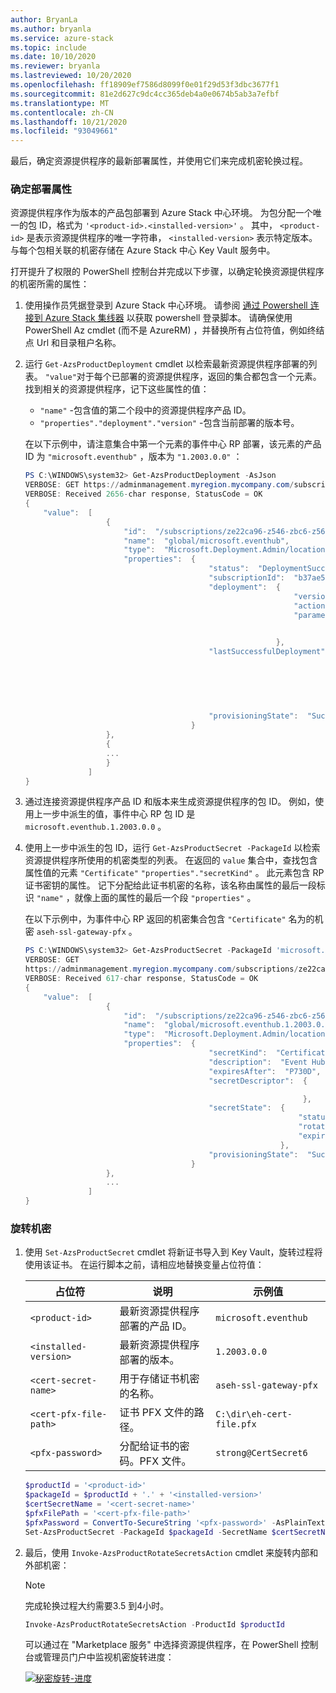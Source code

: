 ```yaml
---
author: BryanLa
ms.author: bryanla
ms.service: azure-stack
ms.topic: include
ms.date: 10/10/2020
ms.reviewer: bryanla
ms.lastreviewed: 10/20/2020
ms.openlocfilehash: ff18909ef7586d8099f0e01f29d53f3dbc3677f1
ms.sourcegitcommit: 81e2d627c9dc4cc365deb4a0e0674b5ab3a7efbf
ms.translationtype: MT
ms.contentlocale: zh-CN
ms.lasthandoff: 10/21/2020
ms.locfileid: "93049661"
---
```

最后，确定资源提供程序的最新部署属性，并使用它们来完成机密轮换过程。

### <a name="determine-deployment-properties"></a>确定部署属性

资源提供程序作为版本的产品包部署到 Azure Stack 中心环境。 为包分配一个唯一的包 ID，格式为 `'<product-id>.<installed-version>'` 。 其中， `<product-id>` 是表示资源提供程序的唯一字符串， `<installed-version>` 表示特定版本。 与每个包相关联的机密存储在 Azure Stack 中心 Key Vault 服务中。 

打开提升了权限的 PowerShell 控制台并完成以下步骤，以确定轮换资源提供程序的机密所需的属性：

1. 使用操作员凭据登录到 Azure Stack 中心环境。 请参阅 [通过 Powershell 连接到 Azure Stack 集线器](../operator/azure-stack-powershell-configure-admin.md) 以获取 powershell 登录脚本。 请确保使用 PowerShell Az cmdlet (而不是 AzureRM) ，并替换所有占位符值，例如终结点 Url 和目录租户名称。

2. 运行 `Get-AzsProductDeployment` cmdlet 以检索最新资源提供程序部署的列表。 `"value"`对于每个已部署的资源提供程序，返回的集合都包含一个元素。 找到相关的资源提供程序，记下这些属性的值：
   - `"name"` -包含值的第二个段中的资源提供程序产品 ID。 
   - `"properties"."deployment"."version"` -包含当前部署的版本号。 

   在以下示例中，请注意集合中第一个元素的事件中心 RP 部署，该元素的产品 ID 为 `"microsoft.eventhub"` ，版本为 `"1.2003.0.0"` ：

   ```powershell
   PS C:\WINDOWS\system32> Get-AzsProductDeployment -AsJson
   VERBOSE: GET https://adminmanagement.myregion.mycompany.com/subscriptions/ze22ca96-z546-zbc6-z566-z35f68799816/providers/Microsoft.Deployment.Admin/locations/global/productDeployments?api-version=2019-01-01 with 0-char payload
   VERBOSE: Received 2656-char response, StatusCode = OK
   {
       "value":  [
                     {
                         "id":  "/subscriptions/ze22ca96-z546-zbc6-z566-z35f68799816/providers/Microsoft.Deployment.Admin/locations/global/productDeployments/microsoft.eventhub",
                         "name":  "global/microsoft.eventhub",
                         "type":  "Microsoft.Deployment.Admin/locations/productDeployments",
                         "properties":  {
                                            "status":  "DeploymentSucceeded",
                                            "subscriptionId":  "b37ae55a-a6c6-4474-ba97-81519412adf5",
                                            "deployment":  {
                                                               "version":  "1.2003.0.0",
                                                               "actionPlanInstanceResourceId":"/subscriptions/ze22ca96-z546-zbc6-z566-z35f68799816/providers/Microsoft.Deployment.Admin/locations/global/actionplans/abcdfcd3-fef0-z1a3-z85d-z6ceb0f31e36",
                                                               "parameters":  {
   
                                                                              }
                                                           },
                                            "lastSuccessfulDeployment":  {
                                                                             "version":  "1.2003.0.0",
                                                                             "actionPlanInstanceResourceId":"/subscriptions/ze22ca96-z546-zbc6-z566-z35f68799816/providers/Microsoft.Deployment.Admin/locations/global/actionplans/abcdfcd3-fef0-z1a3-z85d-z6ceb0f31e36",
                                                                             "parameters":  {
   
                                                                                            }
                                                                         },
                                            "provisioningState":  "Succeeded"
                                        }
                     },
                     {
                     ...
                     }
                 ]
   }
   ```

3. 通过连接资源提供程序产品 ID 和版本来生成资源提供程序的包 ID。 例如，使用上一步中派生的值，事件中心 RP 包 ID 是 `microsoft.eventhub.1.2003.0.0` 。 

4. 使用上一步中派生的包 ID，运行 `Get-AzsProductSecret -PackageId` 以检索资源提供程序所使用的机密类型的列表。 在返回的 `value` 集合中，查找包含属性值的元素 `"Certificate"` `"properties"."secretKind"` 。 此元素包含 RP 证书密钥的属性。 记下分配给此证书机密的名称，该名称由属性的最后一段标识 `"name"` ，就像上面的属性的最后一个段 `"properties"` 。 

   在以下示例中，为事件中心 RP 返回的机密集合包含 `"Certificate"` 名为的机密 `aseh-ssl-gateway-pfx` 。 

   ```powershell
   PS C:\WINDOWS\system32> Get-AzsProductSecret -PackageId 'microsoft.eventhub.1.2003.0.0' -AsJson
   VERBOSE: GET
   https://adminmanagement.myregion.mycompany.com/subscriptions/ze22ca96-z546-zbc6-z566-z35f68799816/providers/Microsoft.Deployment.Admin/locations/global/productPackages/microsoft.eventhub.1.2003.0.0/secrets?api-version=2019-01-01 with 0-char payload
   VERBOSE: Received 617-char response, StatusCode = OK
   {
       "value":  [
                     {
                         "id":  "/subscriptions/ze22ca96-z546-zbc6-z566-z35f68799816/providers/Microsoft.Deployment.Admin/locations/global/productPackages/microsoft.eventhub.1.2003.0.0/secrets/aseh-ssl-gateway-pfx",
                         "name":  "global/microsoft.eventhub.1.2003.0.0/aseh-ssl-gateway-pfx",
                         "type":  "Microsoft.Deployment.Admin/locations/productPackages/secrets",
                         "properties":  {
                                            "secretKind":  "Certificate",
                                            "description":  "Event Hubs gateway SSL certificate.",
                                            "expiresAfter":  "P730D",
                                            "secretDescriptor":  {
   
                                                                 },
                                            "secretState":  {
                                                                "status":  "Deployed",
                                                                "rotationStatus":  "None",
                                                                "expirationDate":  "2022-03-31T00:16:05.3068718Z"
                                                            },
                                            "provisioningState":  "Succeeded"
                                        }
                     },
                     ...
                 ]
   }
   ```

### <a name="rotate-the-secrets"></a>旋转机密

1. 使用 `Set-AzsProductSecret` cmdlet 将新证书导入到 Key Vault，旋转过程将使用该证书。 在运行脚本之前，请相应地替换变量占位符值：

   | 占位符 | 说明 | 示例值 |
   | ----------- | ----------- | --------------|
   | `<product-id>` | 最新资源提供程序部署的产品 ID。 | `microsoft.eventhub` |
   | `<installed-version>` | 最新资源提供程序部署的版本。 | `1.2003.0.0` |
   | `<cert-secret-name>` | 用于存储证书机密的名称。 | `aseh-ssl-gateway-pfx` |
   | `<cert-pfx-file-path>` | 证书 PFX 文件的路径。 | `C:\dir\eh-cert-file.pfx` |
   | `<pfx-password>` | 分配给证书的密码。PFX 文件。 | `strong@CertSecret6` |

   ```powershell
   $productId = '<product-id>'
   $packageId = $productId + '.' + '<installed-version>'
   $certSecretName = '<cert-secret-name>' 
   $pfxFilePath = '<cert-pfx-file-path>'
   $pfxPassword = ConvertTo-SecureString '<pfx-password>' -AsPlainText -Force   
   Set-AzsProductSecret -PackageId $packageId -SecretName $certSecretName -PfxFileName $pfxFilePath -PfxPassword $pfxPassword -Force
   ```

2. 最后，使用 `Invoke-AzsProductRotateSecretsAction` cmdlet 来旋转内部和外部机密：

   > [!NOTE]
   > 完成轮换过程大约需要3.5 到4小时。

   ```powershell
   Invoke-AzsProductRotateSecretsAction -ProductId $productId
   ```
   
   可以通过在 "Marketplace 服务" 中选择资源提供程序，在 PowerShell 控制台或管理员门户中监视机密旋转进度：

   [![秘密旋转-进度](media/resource-provider-va-rotate-secrets-rotate/secret-rotation-in-progress.png)](media/resource-provider-va-rotate-secrets-rotate/secret-rotation-in-progress.png#lightbox)

